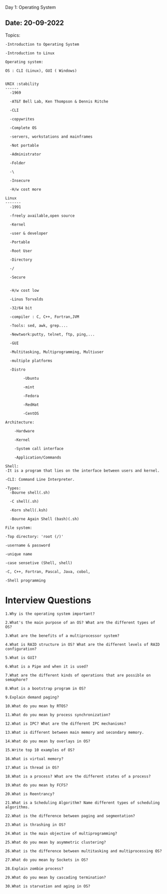 Day 1: Operating System

Date: 20-09-2022
---------------------------------------------------

Topics:

	-Introduction to Operating System
  
	-Introduction to Linux
	
	Operating system:
  
	OS : CLI (Linux), GUI ( Windows)
	
	
	UNIX :stability
	------
      -1969
      
      -AT&T Bell Lab, Ken Thompson & Dennis Ritche
      
      -CLI
      
      -copywrites
      
      -Complete OS
      
      -servers, workstations and mainframes
      
      -Not portable
      
      -Administrator
      
      -Folder
      
      -\
      
      -Insecure
      
      -H/w cost more
	
	Linux
	-------
      -1991
      
      -freely available,open source
      
      -Kernel
      
      -user & developer
      
      -Portable
      
      -Root User
      
      -Directory
      
      -/
      
      -Secure
      
      
      -H/w cost low
      
      -Linus Torvalds
      
      -32/64 bit
      
      -compiler : C, C++, Fortran,JVM
      
      -Tools: sed, awk, grep....
      
      -Newtwork:putty, telnet, ftp, ping,...
      
      -GUI
      
      -Multitasking, Multiprogramming, Multiuser
      
      -multiple platforms
      
      -Distro

            -Ubuntu

            -mint

            -Fedora

            -RedHat

            -CentOS
	
	Architecture:
  
		-Hardware
    
		-Kernel
    
		-System call interface
    
		-Application/Commands
	
	Shell:
	-It is a program that lies on the interface between users and kernel.
  
	-CLI: Command Line Interpreter.
  
	-Types:
      -Bourne shell(.sh)

      -C shell(.sh)

      -Korn shell(.ksh)

      -Bourne Again Shell (bash)(.sh)

	File system:

    -Top directory: 'root (/)'

    -username & password

    -unique name

    -case sensetive (Shell, shell)

    -C, C++, Fortran, Pascal, Java, cobol,

    -Shell programming 
	



# Interview Questions 

    1.Why is the operating system important?
    
    2.What's the main purpose of an OS? What are the different types of OS?
    
    3.What are the benefits of a multiprocessor system?
    
    4.What is RAID structure in OS? What are the different levels of RAID configuration?
    
    5.What is GUI?
    
    6.What is a Pipe and when it is used?
    
    7.What are the different kinds of operations that are possible on semaphore?
    
    8.What is a bootstrap program in OS?
    
    9.Explain demand paging?
    
    10.What do you mean by RTOS?
    
    11.What do you mean by process synchronization?
    
    12.What is IPC? What are the different IPC mechanisms?
    
    13.What is different between main memory and secondary memory.
    
    14.What do you mean by overlays in OS?
    
    15.Write top 10 examples of OS?
    
    16.What is virtual memory?
    
    17.What is thread in OS?
    
    18.What is a process? What are the different states of a process?
    
    19.What do you mean by FCFS?
    
    20.What is Reentrancy?
    
    21.What is a Scheduling Algorithm? Name different types of scheduling algorithms.
    
    22.What is the difference between paging and segmentation?
    
    23.What is thrashing in OS?
    
    24.What is the main objective of multiprogramming?
    
    25.What do you mean by asymmetric clustering?
    
    26.What is the difference between multitasking and multiprocessing OS?
    
    27.What do you mean by Sockets in OS?
    
    28.Explain zombie process?
    
    29.What do you mean by cascading termination?
    
    30.What is starvation and aging in OS?
